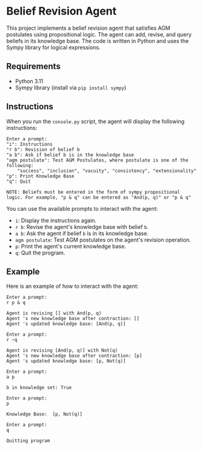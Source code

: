 # Belief Revision Agent

This project implements a belief revision agent that satisfies AGM postulates using propositional logic. The agent can add, revise, and query beliefs in its knowledge base. The code is written in Python and uses the Sympy library for logical expressions.

## Requirements

- Python 3.11
- Sympy library (install via `pip install sympy`)

## Instructions

When you run the `console.py` script, the agent will display the following instructions:

```
Enter a prompt:
"i": Instructions
"r b": Revision of belief b
"a b": Ask if belief b is in the knowledge base
"agm postulate": Test AGM Postulates, where postulate is one of the following:
    "success", "inclusion", "vacuity", "consistency", "extensionality"
"p": Print Knowledge Base
"q": Quit

NOTE: Beliefs must be entered in the form of sympy propositional logic. For example, "p & q" can be entered as "And(p, q)" or "p & q"
```

You can use the available prompts to interact with the agent:

- `i`: Display the instructions again.
- `r b`: Revise the agent's knowledge base with belief `b`.
- `a b`: Ask the agent if belief `b` is in its knowledge base.
- `agm postulate`: Test AGM postulates on the agent's revision operation.
- `p`: Print the agent's current knowledge base.
- `q`: Quit the program.

## Example

Here is an example of how to interact with the agent:

```
Enter a prompt:
r p & q

Agent is revising [] with And(p, q)
Agent 's new knowledge base after contraction: []
Agent 's updated knowledge base: [And(p, q)]

Enter a prompt:
r ~q

Agent is revising [And(p, q)] with Not(q)
Agent 's new knowledge base after contraction: [p]
Agent 's updated knowledge base: [p, Not(q)]

Enter a prompt:
a p

b in knowledge set: True

Enter a prompt:
p

Knowledge Base:  [p, Not(q)]

Enter a prompt:
q

Quitting program
```
